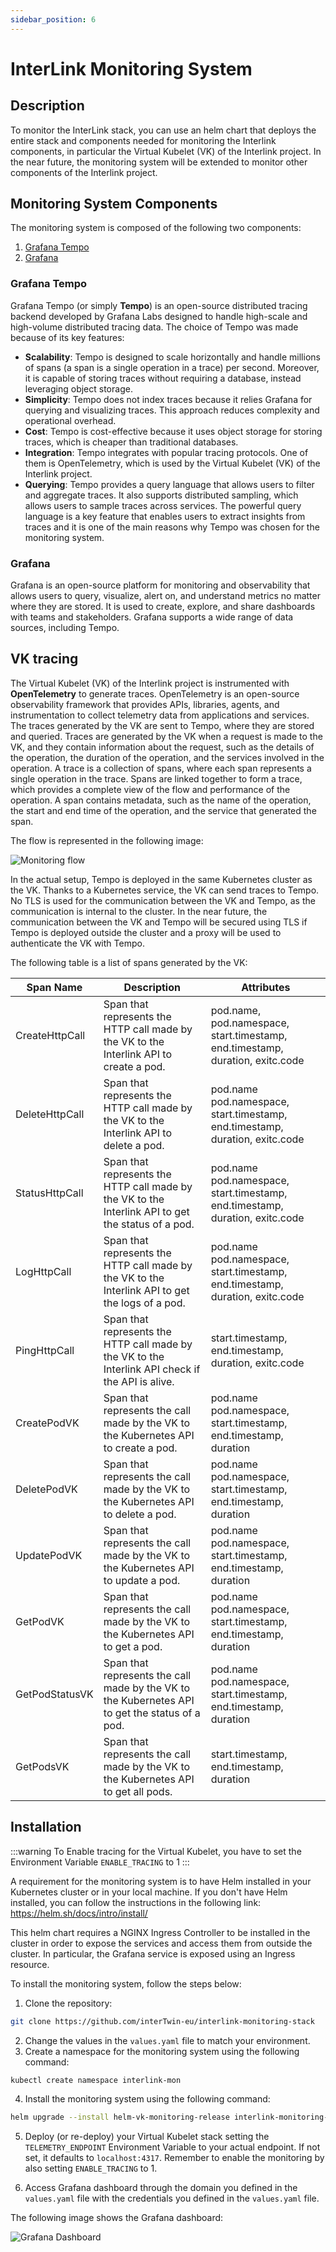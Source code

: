 ```yaml
---
sidebar_position: 6
---
```



# InterLink Monitoring System

## Description

To monitor the InterLink stack, you can use an helm chart that deploys the entire stack and components needed for monitoring the Interlink components, in particular the Virtual Kubelet (VK) 
of the Interlink project. In the near future, the monitoring system will be extended to monitor other components of the Interlink project.

## Monitoring System Components

The monitoring system is composed of the following two components:
1. [Grafana Tempo](https://grafana.com/docs/tempo/latest/)
2. [Grafana](https://grafana.com)

### Grafana Tempo

Grafana Tempo (or simply **Tempo**) is an open-source distributed tracing backend developed by Grafana Labs designed to handle high-scale and high-volume distributed tracing data.
The choice of Tempo was made because of its key features: 
- **Scalability**: Tempo is designed to scale horizontally and handle millions of spans (a span is a single operation in a trace) per second. Moreover, it is capable of storing traces without requiring a database, instead leveraging object storage.
- **Simplicity**: Tempo does not index traces because it relies Grafana for querying and visualizing traces. This approach reduces complexity and operational overhead.
- **Cost**: Tempo is cost-effective because it uses object storage for storing traces, which is cheaper than traditional databases.
- **Integration**: Tempo integrates with popular tracing protocols. One of them is OpenTelemetry, which is used by the Virtual Kubelet (VK) of the Interlink project.
- **Querying**: Tempo provides a query language that allows users to filter and aggregate traces. It also supports distributed sampling, which allows users to sample traces across services. The powerful query language is a key feature that enables users to extract insights from traces and it is one of the main reasons why Tempo was chosen for the monitoring system.

### Grafana

Grafana is an open-source platform for monitoring and observability that allows users to query, visualize, alert on, and understand metrics no matter where they are stored. It is used to create, explore, and share dashboards with teams and stakeholders. Grafana supports a wide range of data sources, including Tempo.


## VK tracing

The Virtual Kubelet (VK) of the Interlink project is instrumented with **OpenTelemetry** to generate traces. OpenTelemetry is an open-source observability framework that provides APIs, libraries, agents, and instrumentation to collect telemetry data from applications and services. The traces generated by the VK are sent to Tempo, where they are stored and queried. 
Traces are generated by the VK when a request is made to the VK, and they contain information about the request, such as the details of the operation, the duration of the operation, and the services involved in the operation. A trace is a collection of spans, where each span represents a single operation in the trace. Spans are linked together to form a trace, which provides a complete view of the flow and performance of the operation. A span contains metadata, such as the name of the operation, the start and end time of the operation, and the service that generated the span.

The flow is represented in the following image:

![Monitoring flow](./img/vk_tracing.png)

In the actual setup, Tempo is deployed in the same Kubernetes cluster as the VK. Thanks to a Kubernetes service, the VK can send traces to Tempo. 
No TLS is used for the communication between the VK and Tempo, as the communication is internal to the cluster.
In the near future, the communication between the VK and Tempo will be secured using TLS if Tempo is deployed outside the cluster and a proxy will be used to authenticate the VK with Tempo.

The following table is a list of spans generated by the VK:

| Span Name | Description | Attributes |
| --- | --- | --- |
| CreateHttpCall | Span that represents the HTTP call made by the VK to the Interlink API to create a pod. | pod.name, pod.namespace, start.timestamp, end.timestamp, duration, exitc.code |
| DeleteHttpCall | Span that represents the HTTP call made by the VK to the Interlink API to delete a pod. | pod.name pod.namespace, start.timestamp, end.timestamp, duration, exitc.code |
| StatusHttpCall | Span that represents the HTTP call made by the VK to the Interlink API to get the status of a pod. | pod.name pod.namespace, start.timestamp, end.timestamp, duration, exitc.code |
| LogHttpCall | Span that represents the HTTP call made by the VK to the Interlink API to get the logs of a pod. | pod.name pod.namespace, start.timestamp, end.timestamp, duration, exitc.code |
| PingHttpCall | Span that represents the HTTP call made by the VK to the Interlink API check if the API is alive. | start.timestamp, end.timestamp, duration, exitc.code |
| CreatePodVK | Span that represents the call made by the VK to the Kubernetes API to create a pod. | pod.name pod.namespace, start.timestamp, end.timestamp, duration |
| DeletePodVK | Span that represents the call made by the VK to the Kubernetes API to delete a pod. | pod.name pod.namespace, start.timestamp, end.timestamp, duration |
| UpdatePodVK | Span that represents the call made by the VK to the Kubernetes API to update a pod. | pod.name pod.namespace, start.timestamp, end.timestamp, duration |
| GetPodVK | Span that represents the call made by the VK to the Kubernetes API to get a pod. | pod.name pod.namespace, start.timestamp, end.timestamp, duration |
| GetPodStatusVK | Span that represents the call made by the VK to the Kubernetes API to get the status of a pod. | pod.name pod.namespace, start.timestamp, end.timestamp, duration |
| GetPodsVK | Span that represents the call made by the VK to the Kubernetes API to get all pods. | start.timestamp, end.timestamp, duration |

## Installation

:::warning
To Enable tracing for the Virtual Kubelet, you have to set the Environment Variable ```ENABLE_TRACING``` to 1
:::

A requirement for the monitoring system is to have Helm installed in your Kubernetes cluster or in your local machine. If you don't have Helm installed, you can follow the instructions in the following link: https://helm.sh/docs/intro/install/

This helm chart requires a NGINX Ingress Controller to be installed in the cluster in order to expose the services and access them from outside the cluster. 
In particular, the Grafana service is exposed using an Ingress resource. 

To install the monitoring system, follow the steps below:

1. Clone the repository:

```bash
git clone https://github.com/interTwin-eu/interlink-monitoring-stack
```

2. Change the values in the `values.yaml` file to match your environment. 
3. Create a namespace for the monitoring system using the following command:

```bash
kubectl create namespace interlink-mon
```
4. Install the monitoring system using the following command:

```bash
helm upgrade --install helm-vk-monitoring-release interlink-monitoring-stack/ -n interlink-mon --debug
```

5. Deploy (or re-deploy) your Virtual Kubelet stack setting the ```TELEMETRY_ENDPOINT``` Environment Variable to your actual endpoint. 
If not set, it defaults to ```localhost:4317```. Remember to enable the monitoring by also setting ```ENABLE_TRACING``` to 1.

6. Access Grafana dashboard through the domain you defined in the `values.yaml` file with the credentials you defined in the `values.yaml` file. 

The following image shows the Grafana dashboard:

![Grafana Dashboard](./img/dashboard.png)

